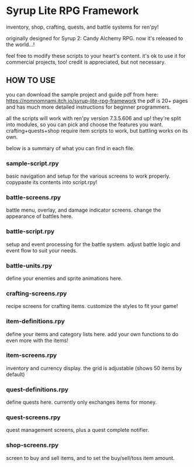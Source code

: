 # Syrup Lite RPG Framework
inventory, shop, crafting, quests, and battle systems for ren'py!

originally designed for Syrup 2: Candy Alchemy RPG. now it's released to the world...!

feel free to modify these scripts to your heart's content. it's ok to use it for commercial projects, too! credit is appreciated, but not necessary.

## HOW TO USE

you can download the sample project and guide pdf from here: https://nomnomnami.itch.io/syrup-lite-rpg-framework
the pdf is 20+ pages and has much more detailed instructions for beginner programmers.

all the scripts will work with ren'py version 7.3.5.606 and up!
they're split into modules, so you can pick and choose the features you want.
crafting+quests+shop require item scripts to work, but battling works on its own.

below is a summary of what you can find in each file.

### sample-script.rpy

basic navigation and setup for the various screens to work properly. copypaste its contents into script.rpy!

### battle-screens.rpy

battle menu, overlay, and damage indicator screens. change the appearance of battles here.

### battle-script.rpy

setup and event processing for the battle system. adjust battle logic and event flow to suit your needs.

### battle-units.rpy

define your enemies and sprite animations here.

### crafting-screens.rpy

recipe screens for crafting items. customize the styles to fit your game!

### item-definitions.rpy

define your items and category lists here. add your own functions to do even more with the items!

### item-screens.rpy

inventory and currency display. the grid is adjustable (shows 50 items by default)

### quest-definitions.rpy

define quests here. currently only exchanges items for money.

### quest-screens.rpy

quest management screens, plus a quest complete notifier.

### shop-screens.rpy

screen to buy and sell items, and to set the buy/sell/toss item amount.
